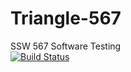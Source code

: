 # Triangle-567
SSW 567 Software Testing  
[![Build Status](https://travis-ci.com/msalvi96/Triangle-567.svg?branch=master)](https://travis-ci.com/msalvi96/Triangle-567)
